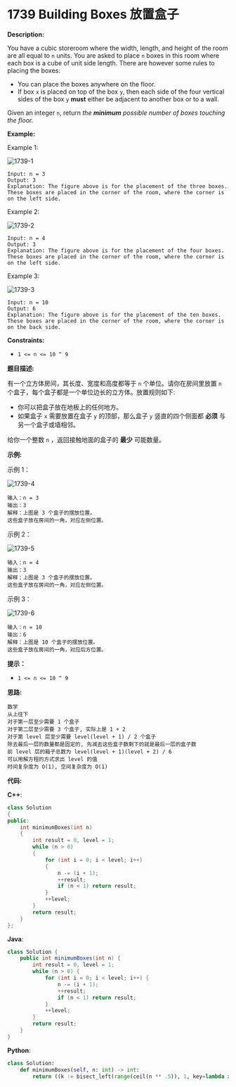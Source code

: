 # 1739 Building Boxes 放置盒子

__Description:__

You have a cubic storeroom where the width, length, and height of the room are all equal to `n` units. You are asked to place `n` boxes in this room where each box is a cube of unit side length. There are however some rules to placing the boxes:

- You can place the boxes anywhere on the floor.
- If box `x` is placed on top of the box `y`, then each side of the four vertical sides of the box `y` __must__ either be adjacent to another box or to a wall.

Given an integer `n`, return _the __minimum__ possible number of boxes touching the floor._

__Example:__

Example 1:

![1739-1](https://assets.leetcode.com/uploads/2021/01/04/3-boxes.png)

```text
Input: n = 3
Output: 3
Explanation: The figure above is for the placement of the three boxes.
These boxes are placed in the corner of the room, where the corner is on the left side.
```

Example 2:

![1739-2](https://assets.leetcode.com/uploads/2021/01/04/4-boxes.png)

```text
Input: n = 4
Output: 3
Explanation: The figure above is for the placement of the four boxes.
These boxes are placed in the corner of the room, where the corner is on the left side.
```

Example 3:

![1739-3](https://assets.leetcode.com/uploads/2021/01/04/10-boxes.png)

```text
Input: n = 10
Output: 6
Explanation: The figure above is for the placement of the ten boxes.
These boxes are placed in the corner of the room, where the corner is on the back side.
```

__Constraints:__

- `1 <= n <= 10 ^ 9`

__题目描述:__

有一个立方体房间，其长度、宽度和高度都等于 `n` 个单位。请你在房间里放置 `n` 个盒子，每个盒子都是一个单位边长的立方体。放置规则如下:

- 你可以把盒子放在地板上的任何地方。
- 如果盒子 `x` 需要放置在盒子 `y` 的顶部，那么盒子 `y` 竖直的四个侧面都 __必须__ 与另一个盒子或墙相邻。

给你一个整数 `n` ，返回接触地面的盒子的 __最少__ 可能数量。

__示例:__

示例 1：

![1739-4](https://assets.leetcode-cn.com/aliyun-lc-upload/uploads/2021/01/24/3-boxes.png)

```text
输入：n = 3
输出：3
解释：上图是 3 个盒子的摆放位置。
这些盒子放在房间的一角，对应左侧位置。
```

示例 2：

![1739-5](https://assets.leetcode-cn.com/aliyun-lc-upload/uploads/2021/01/24/4-boxes.png)

```text
输入：n = 4
输出：3
解释：上图是 3 个盒子的摆放位置。
这些盒子放在房间的一角，对应左侧位置。
```

示例 3：

![1739-6](https://assets.leetcode-cn.com/aliyun-lc-upload/uploads/2021/01/24/10-boxes.png)

```text
输入：n = 10
输出：6
解释：上图是 10 个盒子的摆放位置。
这些盒子放在房间的一角，对应后方位置。
```

__提示：__

- `1 <= n <= 10 ^ 9`

__思路:__

```text
数学
从上往下
对于第一层至少需要 1 个盒子
对于第二层至少需要 3 个盒子, 实际上是 1 + 2
对于第 level 层至少需要 level(level + 1) / 2 个盒子
除去最后一层的数量都是固定的, 先减去这些盒子数剩下的就是最后一层的盒子数
前 level 层的箱子总数为 level(level + 1)(level + 2) / 6
可以用解方程的方式求出 level 的值
时间复杂度为 O(1), 空间复杂度为 O(1)
```

__代码:__

__C++__:

```C++
class Solution 
{
public:
    int minimumBoxes(int n) 
    {
        int result = 0, level = 1;
        while (n > 0) 
        {
            for (int i = 0; i < level; i++) 
            {
                n -= (i + 1);
                ++result;
                if (n < 1) return result;
            }
            ++level;
        }
        return result;
    }
};
```

__Java__:

```Java
class Solution {
    public int minimumBoxes(int n) {
        int result = 0, level = 1;
        while (n > 0) {
            for (int i = 0; i < level; i++) {
                n -= (i + 1);
                ++result;
                if (n < 1) return result;
            }
            ++level;
        }
        return result;
    }
}
```

__Python__:

```Python
class Solution:
    def minimumBoxes(self, n: int) -> int:
        return ((k := bisect_left(range(ceil(n ** .5)), 1, key=lambda x: x * (x + 1) * (x + 2) // 6 > n)) * (k - 1) >> 1) + ceil(((8 * (n - k * (k - 1) * (k + 1) // 6)) ** .5 - 1) / 2)
```
